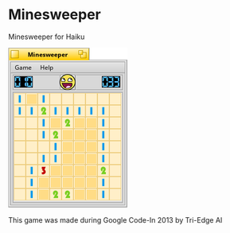 # Minesweeper
Minesweeper for Haiku

![A screenshot of the Minesweeper game in basic mode](/minesweeper.png)

This game was made during Google Code-In 2013 by Tri-Edge AI
